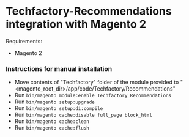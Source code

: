 # Techfactory-Recommendations integration with Magento 2

Requirements:
* Magento 2

### Instructions for manual installation

* Move contents of "Techfactory" folder of the module provided to "<magento_root_dir>/app/code/Techfactory/Recommendations"
* Run `bin/magento module:enable Techfactory_Recommendations`
* Run `bin/magento setup:upgrade`
* Run `bin/magento setup:di:compile`
* Run `bin/magento cache:disable full_page block_html`
* Run `bin/magento cache:clean`
* Run `bin/magento cache:flush`
